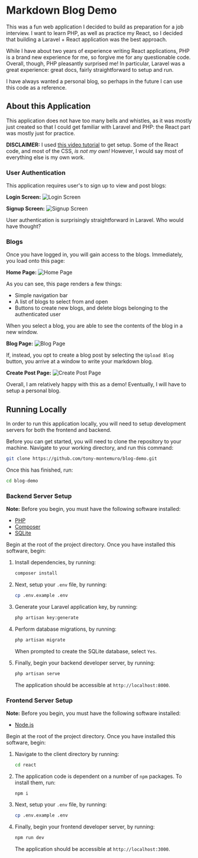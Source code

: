 # Markdown Blog Demo

This was a fun web application I decided to build as preparation for a job interview. I want to learn PHP, as well as practice my React, so I decided that building a Laravel + React application was the best approach.

While I have about two years of experience writing React applications, PHP is a brand new experience for me, so forgive me for any questionable code. Overall, though, PHP pleasantly surprised me! In particular, Laravel was a great experience: great docs, fairly straightforward to setup and run.

I have always wanted a personal blog, so perhaps in the future I can use this code as a reference.

## About this Application

This application does not have too many bells and whistles, as it was mostly just created so that I could get familiar with Laravel and PHP: the React part was mostly just for practice.

**DISCLAIMER:** I used [this video tutorial](https://youtu.be/qJq9ZMB2Was) to get setup. Some of the React code, and most of the CSS, *is not my own!* However, I would say most of everything else is my own work.

### User Authentication

This application requires user's to sign up to view and post blogs:

**Login Screen:**
![Login Screen](https://i.imgur.com/TfbOb9h.png)

**Signup Screen:**
![Signup Screen](https://i.imgur.com/IgRqNhc.png)

User authentication is surprisingly straightforward in Laravel. Who would have thought?

### Blogs

Once you have logged in, you will gain access to the blogs. Immediately, you load onto this page:

**Home Page:**
![Home Page](https://i.imgur.com/OFmVHCu.png)

As you can see, this page renders a few things:

- Simple navigation bar
- A list of blogs to select from and open
- Buttons to create new blogs, and delete blogs belonging to the authenticated user

When you select a blog, you are able to see the contents of the blog in a new window.

**Blog Page:**
![Blog Page](https://i.imgur.com/qNaqn6L.png)

If, instead, you opt to create a blog post by selecting the `Upload Blog` button, you arrive at a window to write your markdown blog. 

**Create Post Page:**
![Create Post Page](https://i.imgur.com/PhkNKro.png)

Overall, I am relatively happy with this as a demo! Eventually, I will have to setup a personal blog.

## Running Locally

In order to run this application locally, you will need to setup development servers for both the frontend and backend.

Before you can get started, you will need to clone the repository to your machine. Navigate to your working directory, and run this command:

```bash
git clone https://github.com/tony-montemuro/blog-demo.git
```

Once this has finished, run:

```bash
cd blog-demo
```

### Backend Server Setup

**Note:** Before you begin, you must have the following software installed:

- [PHP](https://www.php.net/downloads.php)
- [Composer](https://getcomposer.org/download/)
- [SQLite](https://www.sqlite.org/download.html)

Begin at the root of the project directory. Once you have installed this software, begin:

1. Install dependencies, by running:

    ```bash
    composer install
    ```

2. Next, setup your `.env` file, by running:

    ```bash
    cp .env.example .env
    ```

3. Generate your Laravel application key, by running:

    ```bash
    php artisan key:generate
    ```

4. Perform database migrations, by running:

    ```bash
    php artisan migrate
    ```

    When prompted to create the SQLite database, select `Yes`.

5. Finally, begin your backend developer server, by running:

    ```bash
    php artisan serve
    ```

    The application should be accessible at `http://localhost:8000`.

### Frontend Server Setup

**Note:** Before you begin, you must have the following software installed:

- [Node.js](https://nodejs.org/en)

Begin at the root of the project directory. Once you have installed this software, begin:

1. Navigate to the client directory by running:

    ```bash
    cd react
    ```

2. The application code is dependent on a number of `npm` packages. To install them, run:

    ```
    npm i
    ```

3. Next, setup your `.env` file, by running:

    ```bash
    cp .env.example .env
    ```

4. Finally, begin your frontend developer server, by running:

    ```bash
    npm run dev
    ```

    The application should be accessible at `http://localhost:3000`.
